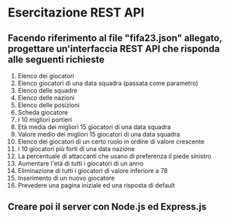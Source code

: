 # Esercitazione REST API
## Facendo riferimento al file "fifa23.json" allegato, progettare un'interfaccia REST API che risponda alle seguenti richieste
1. Elenco dei giocatori
2. Elenco giocatori di una data squadra (passata come parametro)
3. Elenco delle squadre
4. Elenco delle nazioni
5. Elenco delle posizioni
6. Scheda giocatore
7. I 10 migliori portieri
8. Età media dei migliori 15 giocatori di una data squadra
9. Valore medio dei migliori 15 giocatori di una data squadra
10. Elenco dei giocatori di un certo ruolo in ordine di valore crescente
11. I 10 giocatori più forti di una data nazione
12. La percentuale di attaccanti che usano di preferenza il piede sinistro
13. Aumentare l'età di tutti i giocatori di un anno
14. Eliminazione di tutti i giocatori di valore inferiore a 78
15. Inserimento di un nuovo giocatore
16. Prevedere una pagina iniziale ed una risposta di default
## Creare poi il server con Node.js ed Express.js